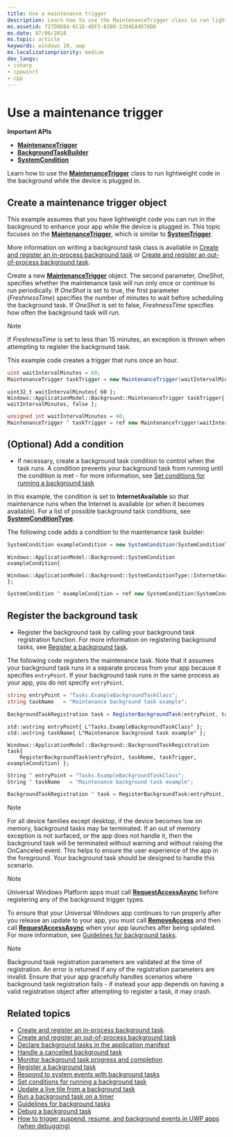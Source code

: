 ```yaml
---
title: Use a maintenance trigger
description: Learn how to use the MaintenanceTrigger class to run lightweight code in the background while the device is plugged in.
ms.assetid: 727D9D84-6C1D-4DF3-B3B0-2204EA4D76DD
ms.date: 07/06/2018
ms.topic: article
keywords: windows 10, uwp
ms.localizationpriority: medium
dev_langs:
- csharp
- cppwinrt
- cpp
---
```

# Use a maintenance trigger

**Important APIs**

- [**MaintenanceTrigger**](https://docs.microsoft.com/uwp/api/Windows.ApplicationModel.Background.MaintenanceTrigger)
- [**BackgroundTaskBuilder**](https://docs.microsoft.com/uwp/api/Windows.ApplicationModel.Background.BackgroundTaskBuilder)
- [**SystemCondition**](https://docs.microsoft.com/uwp/api/Windows.ApplicationModel.Background.SystemCondition)

Learn how to use the [**MaintenanceTrigger**](https://docs.microsoft.com/uwp/api/Windows.ApplicationModel.Background.MaintenanceTrigger) class to run lightweight code in the background while the device is plugged in.

## Create a maintenance trigger object

This example assumes that you have lightweight code you can run in the background to enhance your app while the device is plugged in. This topic focuses on the [**MaintenanceTrigger**](https://docs.microsoft.com/uwp/api/Windows.ApplicationModel.Background.MaintenanceTrigger), which is similar to [**SystemTrigger**](https://docs.microsoft.com/uwp/api/Windows.ApplicationModel.Background.SystemTriggerType).

More information on writing a background task class is available in [Create and register an in-process background task](create-and-register-an-inproc-background-task.md) or [Create and register an out-of-process background task](create-and-register-a-background-task.md).

Create a new [**MaintenanceTrigger**](https://docs.microsoft.com/uwp/api/Windows.ApplicationModel.Background.MaintenanceTrigger) object. The second parameter, *OneShot*, specifies whether the maintenance task will run only once or continue to run periodically. If *OneShot* is set to true, the first parameter (*FreshnessTime*) specifies the number of minutes to wait before scheduling the background task. If *OneShot* is set to false, *FreshnessTime* specifies how often the background task will run.

> [!NOTE]
> If *FreshnessTime* is set to less than 15 minutes, an exception is thrown when attempting to register the background task.

This example code creates a trigger that runs once an hour.

```csharp
uint waitIntervalMinutes = 60;
MaintenanceTrigger taskTrigger = new MaintenanceTrigger(waitIntervalMinutes, false);
```

```cppwinrt
uint32_t waitIntervalMinutes{ 60 };
Windows::ApplicationModel::Background::MaintenanceTrigger taskTrigger{ waitIntervalMinutes, false };
```

```cpp
unsigned int waitIntervalMinutes = 60;
MaintenanceTrigger ^ taskTrigger = ref new MaintenanceTrigger(waitIntervalMinutes, false);
```

## (Optional) Add a condition

- If necessary, create a background task condition to control when the task runs. A condition prevents your background task from running until the condition is met - for more information, see [Set conditions for running a background task](set-conditions-for-running-a-background-task.md)

In this example, the condition is set to **InternetAvailable** so that maintenance runs when the Internet is available (or when it becomes available). For a list of possible background task conditions, see [**SystemConditionType**](https://docs.microsoft.com/uwp/api/Windows.ApplicationModel.Background.SystemConditionType).

The following code adds a condition to the maintenance task builder:

```csharp
SystemCondition exampleCondition = new SystemCondition(SystemConditionType.InternetAvailable);
```

```cppwinrt
Windows::ApplicationModel::Background::SystemCondition exampleCondition{
    Windows::ApplicationModel::Background::SystemConditionType::InternetAvailable };
```

```cpp
SystemCondition ^ exampleCondition = ref new SystemCondition(SystemConditionType::InternetAvailable);
```

## Register the background task

- Register the background task by calling your background task registration function. For more information on registering background tasks, see [Register a background task](register-a-background-task.md).

The following code registers the maintenance task. Note that it assumes your background task runs in a separate process from your app because it specifies `entryPoint`. If your background task runs in the same process as your app, you do not specify `entryPoint`.

```csharp
string entryPoint = "Tasks.ExampleBackgroundTaskClass";
string taskName   = "Maintenance background task example";

BackgroundTaskRegistration task = RegisterBackgroundTask(entryPoint, taskName, taskTrigger, exampleCondition);
```

```cppwinrt
std::wstring entryPoint{ L"Tasks.ExampleBackgroundTaskClass" };
std::wstring taskName{ L"Maintenance background task example" };

Windows::ApplicationModel::Background::BackgroundTaskRegistration task{
    RegisterBackgroundTask(entryPoint, taskName, taskTrigger, exampleCondition) };
```

```cpp
String ^ entryPoint = "Tasks.ExampleBackgroundTaskClass";
String ^ taskName   = "Maintenance background task example";

BackgroundTaskRegistration ^ task = RegisterBackgroundTask(entryPoint, taskName, taskTrigger, exampleCondition);
```

> [!NOTE]
> For all device families except desktop, if the device becomes low on memory, background tasks may be terminated. If an out of memory exception is not surfaced, or the app does not handle it, then the background task will be terminated without warning and without raising the OnCanceled event. This helps to ensure the user experience of the app in the foreground. Your background task should be designed to handle this scenario.

> [!NOTE]
> Universal Windows Platform apps must call [**RequestAccessAsync**](https://docs.microsoft.com/uwp/api/windows.applicationmodel.background.backgroundexecutionmanager.requestaccessasync) before registering any of the background trigger types.

To ensure that your Universal Windows app continues to run properly after you release an update to your app, you must call [**RemoveAccess**](https://docs.microsoft.com/uwp/api/windows.applicationmodel.background.backgroundexecutionmanager.removeaccess) and then call [**RequestAccessAsync**](https://docs.microsoft.com/uwp/api/windows.applicationmodel.background.backgroundexecutionmanager.requestaccessasync) when your app launches after being updated. For more information, see [Guidelines for background tasks](guidelines-for-background-tasks.md).

> [!NOTE]
> Background task registration parameters are validated at the time of registration. An error is returned if any of the registration parameters are invalid. Ensure that your app gracefully handles scenarios where background task registration fails - if instead your app depends on having a valid registration object after attempting to register a task, it may crash.

## Related topics

* [Create and register an in-process background task](create-and-register-an-inproc-background-task.md).
* [Create and register an out-of-process background task](create-and-register-a-background-task.md)
* [Declare background tasks in the application manifest](declare-background-tasks-in-the-application-manifest.md)
* [Handle a cancelled background task](handle-a-cancelled-background-task.md)
* [Monitor background task progress and completion](monitor-background-task-progress-and-completion.md)
* [Register a background task](register-a-background-task.md)
* [Respond to system events with background tasks](respond-to-system-events-with-background-tasks.md)
* [Set conditions for running a background task](set-conditions-for-running-a-background-task.md)
* [Update a live tile from a background task](update-a-live-tile-from-a-background-task.md)
* [Run a background task on a timer](run-a-background-task-on-a-timer-.md)
* [Guidelines for background tasks](guidelines-for-background-tasks.md)
* [Debug a background task](debug-a-background-task.md)
* [How to trigger suspend, resume, and background events in UWP apps (when debugging)](https://msdn.microsoft.com/library/windows/apps/hh974425(v=vs.110).aspx)
